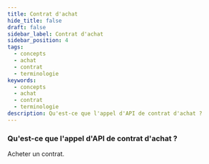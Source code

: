 ```yaml
---
title: Contrat d'achat
hide_title: false
draft: false
sidebar_label: Contrat d'achat
sidebar_position: 4
tags:
  - concepts
  - achat
  - contrat
  - terminologie
keywords:
  - concepts
  - achat
  - contrat
  - terminologie
description: Qu'est-ce que l'appel d'API de contrat d'achat ?
---
```


### Qu'est-ce que l'appel d'API de contrat d'achat ?

Acheter un contrat.
